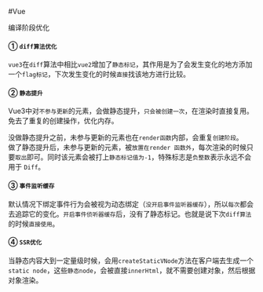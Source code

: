 #Vue 


编译阶段优化

#### ① **`diff算法优化`**

`vue3`在`diff`算法中相比`vue2`增加了`静态标记`，其作用是为了会发生变化的地方添加一个`flag标记`，下次发生变化的时候`直接`找该地方进行比较。

#### ② **`静态提升`**

Vue3中对`不参与更新`的元素，会做静态提升，`只会被创建一次`，在渲染时直接复用。免去了重复的创建操作，优化内存。

没做静态提升之前，未参与更新的元素也在`render函数`内部，会重复`创建阶段`。  
做了静态提升后，未参与更新的元素，被`放置在render 函数外`，每次渲染的时候只要`取出`即可。同时该元素会被打上`静态标记值为-1`，特殊标志是`负整数`表示永远不会用于 `Diff`。

#### ③ **`事件监听缓存`**

默认情况下绑定事件行为会被视为动态绑定（`没开启事件监听器缓存`），所以`每次`都会去追踪它的变化。`开启事件侦听器缓存`后，没有了静态标记。也就是说下次`diff算法`的时候`直接使用`。

#### ④ **`SSR优化`**

当静态内容大到一定量级时候，会用`createStaticVNode`方法在客户端去生成一个`static node`，这些`静态node`，会被直接`innerHtml`，就不需要创建对象，然后根据对象渲染。
